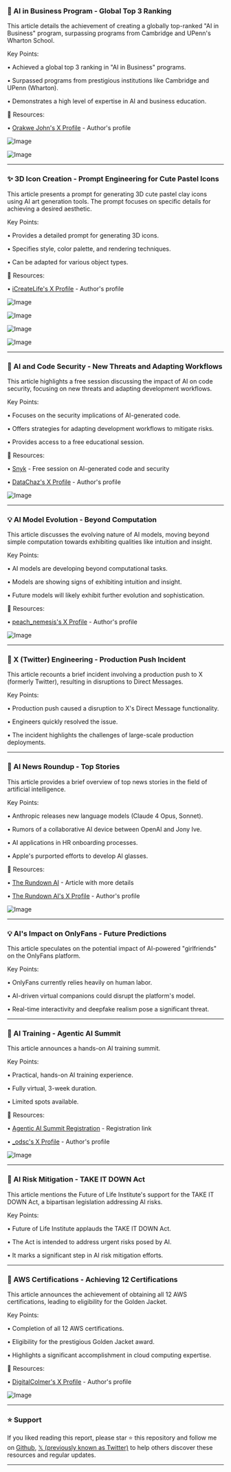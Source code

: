 ### 🤖 AI in Business Program - Global Top 3 Ranking

This article details the achievement of creating a globally top-ranked "AI in Business" program, surpassing programs from Cambridge and UPenn's Wharton School.

Key Points:

• Achieved a global top 3 ranking in "AI in Business" programs.

• Surpassed programs from prestigious institutions like Cambridge and UPenn (Wharton).

• Demonstrates a high level of expertise in AI and business education.


🔗 Resources:

• [Orakwe John's X Profile](https://x.com/orakwejohn) - Author's profile

![Image](https://pbs.twimg.com/media/GhQnMOOWkAAdUJl?format=jpg&name=small)

![Image](https://pbs.twimg.com/ext_tw_video_thumb/1839329864127782913/pu/img/dbZTKTa0-OOVwyS_?format=jpg&name=240x240)


---

### ✨ 3D Icon Creation - Prompt Engineering for Cute Pastel Icons

This article presents a prompt for generating 3D cute pastel clay icons using AI art generation tools.  The prompt focuses on specific details for achieving a desired aesthetic.

Key Points:

• Provides a detailed prompt for generating 3D icons.

• Specifies style, color palette, and rendering techniques.

• Can be adapted for various object types.


🔗 Resources:

• [iCreateLife's X Profile](https://x.com/icreatelife) - Author's profile

![Image](https://pbs.twimg.com/media/GrqT0B4WoAA_0J6?format=jpg&name=360x360)

![Image](https://pbs.twimg.com/media/GrqT0BqXcAAHvSF?format=jpg&name=360x360)

![Image](https://pbs.twimg.com/media/GrqT0CSWwAAEKHo?format=jpg&name=360x360)

![Image](https://pbs.twimg.com/media/GrqT0BtWgAAriQ8?format=jpg&name=360x360)


---

### 🤖 AI and Code Security - New Threats and Adapting Workflows

This article highlights a free session discussing the impact of AI on code security, focusing on new threats and adapting development workflows.

Key Points:

• Focuses on the security implications of AI-generated code.

• Offers strategies for adapting development workflows to mitigate risks.

• Provides access to a free educational session.


🔗 Resources:

• [Snyk](https://snyk.plug.dev/D2bkmiQ) - Free session on AI-generated code and security

• [DataChaz's X Profile](https://x.com/DataChaz) - Author's profile

![Image](https://pbs.twimg.com/media/GrqYtgiXgAAanY2?format=jpg&name=small)


---

### 💡 AI Model Evolution - Beyond Computation

This article discusses the evolving nature of AI models, moving beyond simple computation towards exhibiting qualities like intuition and insight.

Key Points:

• AI models are developing beyond computational tasks.

•  Models are showing signs of exhibiting intuition and insight.

• Future models will likely exhibit further evolution and sophistication.


🔗 Resources:

• [peach_nemesis's X Profile](https://x.com/peach_nemesis) - Author's profile

![Image](https://pbs.twimg.com/media/Grq2s0UWwAA5aBM?format=jpg&name=small)


---

### 🤖 X (Twitter) Engineering - Production Push Incident

This article recounts a brief incident involving a production push to X (formerly Twitter), resulting in disruptions to Direct Messages.

Key Points:

• Production push caused a disruption to X's Direct Message functionality.

• Engineers quickly resolved the issue.

• The incident highlights the challenges of large-scale production deployments.


---

### 🤖 AI News Roundup - Top Stories

This article provides a brief overview of top news stories in the field of artificial intelligence.

Key Points:

• Anthropic releases new language models (Claude 4 Opus, Sonnet).

• Rumors of a collaborative AI device between OpenAI and Jony Ive.

• AI applications in HR onboarding processes.

• Apple's purported efforts to develop AI glasses.


🔗 Resources:

• [The Rundown AI](https://therundown.ai/p/anthropic-drops-worlds-best-coding-model…) - Article with more details

• [The Rundown AI's X Profile](https://x.com/TheRundownAI) - Author's profile

![Image](https://pbs.twimg.com/media/GroJKvdXQAA6mhY?format=jpg&name=small)



---

### 💡 AI's Impact on OnlyFans - Future Predictions

This article speculates on the potential impact of AI-powered "girlfriends" on the OnlyFans platform.

Key Points:

• OnlyFans currently relies heavily on human labor.

• AI-driven virtual companions could disrupt the platform's model.

•  Real-time interactivity and deepfake realism pose a significant threat.



---

### 🚀 AI Training - Agentic AI Summit

This article announces a hands-on AI training summit.

Key Points:

• Practical, hands-on AI training experience.

• Fully virtual, 3-week duration.

• Limited spots available.


🔗 Resources:

• [Agentic AI Summit Registration](https://hubs.li/Q03n_Y150) - Registration link

• [_odsc's X Profile](https://x.com/_odsc) - Author's profile

![Image](https://pbs.twimg.com/media/GrqiMSEXsAALXTC?format=jpg&name=small)


---

### 🤖 AI Risk Mitigation - TAKE IT DOWN Act

This article mentions the Future of Life Institute's support for the TAKE IT DOWN Act, a bipartisan legislation addressing AI risks.

Key Points:

• Future of Life Institute applauds the TAKE IT DOWN Act.

• The Act is intended to address urgent risks posed by AI.

• It marks a significant step in AI risk mitigation efforts.


---

### 🤖 AWS Certifications - Achieving 12 Certifications

This article announces the achievement of obtaining all 12 AWS certifications, leading to eligibility for the Golden Jacket.

Key Points:

• Completion of all 12 AWS certifications.

• Eligibility for the prestigious Golden Jacket award.

• Highlights a significant accomplishment in cloud computing expertise.


🔗 Resources:

• [DigitalColmer's X Profile](https://x.com/DigitalColmer) - Author's profile

![Image](https://pbs.twimg.com/media/GrqNHabXEAAjTWO?format=png&name=small)


---

### ⭐️ Support

If you liked reading this report, please star ⭐️ this repository and follow me on [Github](https://github.com/Drix10), [𝕏 (previously known as Twitter)](https://x.com/DRIX_10_) to help others discover these resources and regular updates.

---
